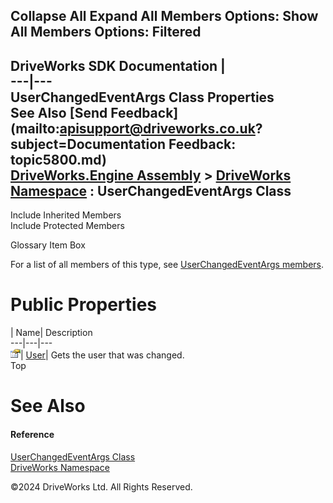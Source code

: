        

 Collapse All Expand All  Members Options: Show All  Members Options: Filtered   
---  
DriveWorks SDK Documentation  |   
---|---  
UserChangedEventArgs Class Properties   
See Also [Send Feedback](mailto:apisupport@driveworks.co.uk?subject=Documentation Feedback: topic5800.md)  
[DriveWorks.Engine Assembly](topic2156.md) > [DriveWorks Namespace](topic2159.md) : UserChangedEventArgs Class  
---  
  
Include Inherited Members    
Include Protected Members    


Glossary Item Box

For a list of all members of this type, see [UserChangedEventArgs members](topic5801.md).

# Public Properties

| Name| Description  
---|---|---  
![Public Property](dotnetimages/publicProperty.gif)| [User](topic5808.md)| Gets the user that was changed.   
Top

# See Also

#### Reference

[UserChangedEventArgs Class](topic5800.md)   
[DriveWorks Namespace](topic2159.md)

©2024 DriveWorks Ltd. All Rights Reserved.
